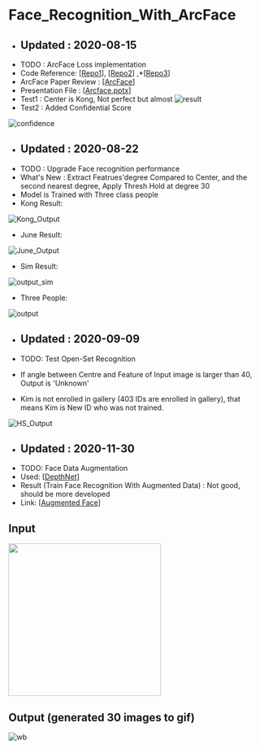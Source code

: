 # Face_Recognition_With_ArcFace
- ## Updated : 2020-08-15 
- TODO : ArcFace Loss implementation
- Code Reference: [[Repo1](https://github.com/TreB1eN/InsightFace_Pytorch)], [[Repo2](https://github.com/ronghuaiyang/arcface-pytorch)] ,*[[Repo3](https://github.com/wujiyang/Face_Pytorch)]
- ArcFace Paper Review : [[ArcFace](https://github.com/kdh4672/DH_Lab/blob/master/Paper_Review/Arcface.pdf)]
- Presentation File : [[Arcface.pptx](https://github.com/kdh4672/dlstudy/files/5078083/Arcface.pptx)]
- Test1 : Center is Kong,  Not perfect but almost
![result](https://user-images.githubusercontent.com/54311546/90228642-89923880-de51-11ea-9c1c-af1dea9c4466.gif)
- Test2 : Added Confidential Score

![confidence](https://user-images.githubusercontent.com/54311546/90315291-3bfef400-df55-11ea-9d35-2819bf5dec30.gif)



- ## Updated : 2020-08-22
- TODO : Upgrade Face recognition performance
- What's New : Extract Featrues'degree Compared to Center, and the second nearest degree, Apply Thresh Hold at degree 30
- Model is Trained with Three class people
- Kong Result: 

![Kong_Output](https://user-images.githubusercontent.com/54311546/90952351-e61ed480-e49d-11ea-8619-442ba044466b.gif)
- June Result:

![June_Output](https://user-images.githubusercontent.com/54311546/90952358-f6cf4a80-e49d-11ea-8ec7-8deacfdae78a.gif)
- Sim Result:

![output_sim](https://user-images.githubusercontent.com/54311546/92383637-aa486800-f149-11ea-9c24-0bb817e408c4.gif)


- Three People:

![output](https://user-images.githubusercontent.com/54311546/92383726-d19f3500-f149-11ea-886c-e5c305c9fad6.gif)


- ## Updated : 2020-09-09
- TODO: Test Open-Set Recognition
- If angle between Centre and Feature of Input image is larger than 40, Output is 'Unknown'

- Kim is not enrolled in gallery (403 IDs are enrolled in gallery), that means Kim is New ID who was not trained.

![HS_Output](https://user-images.githubusercontent.com/54311546/92565133-2ca16b00-f2b5-11ea-898f-0276e3d6d1f9.gif)

- ## Updated : 2020-11-30
- TODO: Face Data Augmentation
- Used: [[DepthNet](https://github.com/kdh4672/DepthNets)]
- Result (Train Face Recognition With Augmented Data) : Not good, should be more developed
- Link: [[Augmented Face](https://github.com/kdh4672/face_augment)]
## Input

<img src="https://user-images.githubusercontent.com/54311546/102696484-0dca5180-4272-11eb-9f2d-f711c6b28386.jpg" width="300" height="300">

## Output (generated 30 images to gif)
![wb](https://user-images.githubusercontent.com/54311546/102696447-b4622280-4271-11eb-9472-1e13eee22b20.gif)
